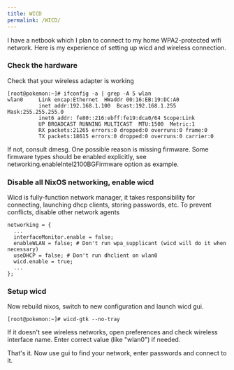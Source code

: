 ```yaml
---
title: WICD
permalink: /WICD/
---
```


I have a netbook which I plan to connect to my home WPA2-protected wifi network. Here is my experience of setting up wicd and wireless connection.

### Check the hardware

Check that your wireless adapter is working

    [root@pokemon:~]# ifconfig -a | grep -A 5 wlan
    wlan0     Link encap:Ethernet  HWaddr 00:16:EB:19:DC:A0
              inet addr:192.168.1.100  Bcast:192.168.1.255  Mask:255.255.255.0
              inet6 addr: fe80::216:ebff:fe19:dca0/64 Scope:Link
              UP BROADCAST RUNNING MULTICAST  MTU:1500  Metric:1
              RX packets:21265 errors:0 dropped:0 overruns:0 frame:0
              TX packets:18615 errors:0 dropped:0 overruns:0 carrier:0

If not, consult dmesg. One possible reason is missing firmware. Some firmware types should be enabled explicitly, see networking.enableIntel2100BGFirmware option as example.

### Disable all NixOS networking, enable wicd

Wicd is fully-function network manager, it takes responsibility for connecting, launching dhcp clients, storing passwords, etc. To prevent conflicts, disable other network agents

    networking = {
      ...
      interfaceMonitor.enable = false;
      enableWLAN = false; # Don't run wpa_supplicant (wicd will do it when necessary)
      useDHCP = false; # Don't run dhclient on wlan0
      wicd.enable = true;
      ...
    };

### Setup wicd

Now rebuild nixos, switch to new configuration and launch wicd gui.

    [root@pokemon:~]# wicd-gtk --no-tray

If it doesn't see wireless networks, open preferences and check wireless interface name. Enter correct value (like "wlan0") if needed.

That's it. Now use gui to find your network, enter passwords and connect to it.